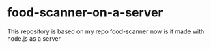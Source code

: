 # food-scanner-on-a-server
This repository is based on my repo food-scanner now is it made with node.js as a server 
